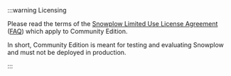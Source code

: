 :::warning Licensing

Please read the terms of the [Snowplow Limited Use License Agreement](/limited-use-license-1.1) ([FAQ](/docs/resources/limited-use-license-faq/index.md)) which apply to Community Edition.

In short, Community Edition is meant for testing and evaluating Snowplow and must not be deployed in production.

:::
